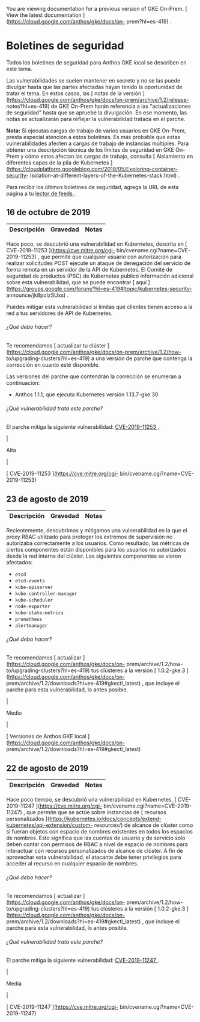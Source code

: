 You are viewing documentation for a previous version of GKE On-Prem. [ View
the latest documentation ](https://cloud.google.com/anthos/gke/docs/on-
prem?hl=es-419) .

#  Boletines de seguridad

Todos los boletines de seguridad para Anthos GKE local se describen en este
tema.

Las vulnerabilidades se suelen mantener en secreto y no se las puede divulgar
hasta que las partes afectadas hayan tenido la oportunidad de tratar el tema.
En estos casos, las [ notas de la versión
](https://cloud.google.com/anthos/gke/docs/on-prem/archive/1.2/release-
notes?hl=es-419) de GKE On-Prem harán referencia a las "actualizaciones de
seguridad" hasta que se apruebe la divulgación. En ese momento, las notas se
actualizarán para reflejar la vulnerabilidad tratada en el parche.

**Nota:** Si ejecutas cargas de trabajo de varios usuarios en GKE On-Prem,
presta especial atención a estos boletines. Es más probable que estas
vulnerabilidades afecten a cargas de trabajo de instancias múltiples. Para
obtener una descripción técnica de los límites de seguridad en GKE On-Prem y
cómo estos afectan las cargas de trabajo, consulta [ Aislamiento en diferentes
capas de la pila de Kubernetes
](https://cloudplatform.googleblog.com/2018/05/Exploring-container-security-
Isolation-at-different-layers-of-the-Kubernetes-stack.html) .

Para recibir los últimos boletines de seguridad, agrega la URL de esta página
a tu [ lector de feeds
](https://wikipedia.org/wiki/Comparison_of_feed_aggregators) .

##  16 de octubre de 2019

Descripción  |  Gravedad  |  Notas  
---|---|---  
  
Hace poco, se descubrió una vulnerabilidad en Kubernetes, descrita en [
CVE-2019-11253 ](https://cve.mitre.org/cgi-
bin/cvename.cgi?name=CVE-2019-11253) , que permite que cualquier usuario con
autorización para realizar solicitudes POST ejecute un ataque de denegación
del servicio de forma remota en un servidor de la API de Kubernetes. El Comité
de seguridad de productos (PSC) de Kubernetes publicó información adicional
sobre esta vulnerabilidad, que se puede encontrar [ aquí
](https://groups.google.com/forum/?hl=es-419#!topic/kubernetes-security-
announce/jk8polzSUxs) .

Puedes mitigar esta vulnerabilidad si limitas qué clientes tienen acceso a la
red a tus servidores de API de Kubernetes.

######  ¿Qué debo hacer?

Te recomendamos [ actualizar tu clúster
](https://cloud.google.com/anthos/gke/docs/on-prem/archive/1.2/how-
to/upgrading-clusters?hl=es-419) a una versión de parche que contenga la
corrección en cuanto esté disponible.

Las versiones del parche que contendrán la corrección se enumeran a
continuación:

  * Anthos 1.1.1, que ejecuta Kubernetes versión 1.13.7-gke.30 

######  ¿Qué vulnerabilidad trata este parche?

El parche mitiga la siguiente vulnerabilidad: [ CVE-2019-11253
](https://cve.mitre.org/cgi-bin/cvename.cgi?name=CVE-2019-11253) .

|

Alta

|

[ CVE-2019-11253 ](https://cve.mitre.org/cgi-
bin/cvename.cgi?name=CVE-2019-11253)  
  
##  23 de agosto de 2019

Descripción  |  Gravedad  |  Notas  
---|---|---  
  
Recientemente, descubrimos y mitigamos una vulnerabilidad en la que el proxy
RBAC utilizado para proteger los extremos de supervisión no autorizaba
correctamente a los usuarios. Como resultado, las métricas de ciertos
componentes están disponibles para los usuarios no autorizados desde la red
interna del clúster. Los siguientes componentes se vieron afectados:

  * ` etcd `
  * ` etcd-events `
  * ` kube-apiserver `
  * ` kube-controller-manager `
  * ` kube-scheduler `
  * ` node-exporter `
  * ` kube-state-metrics `
  * ` prometheus `
  * ` alertmanager `

######  ¿Qué debo hacer?

Te recomendamos [ actualizar ](https://cloud.google.com/anthos/gke/docs/on-
prem/archive/1.2/how-to/upgrading-clusters?hl=es-419) tus clústeres a la
versión [ 1.0.2-gke.3 ](https://cloud.google.com/anthos/gke/docs/on-
prem/archive/1.2/downloads?hl=es-419#gkectl_latest) , que incluye el parche
para esta vulnerabilidad, lo antes posible.

|

Medio

|

[ Versiones de Anthos GKE local ](https://cloud.google.com/anthos/gke/docs/on-
prem/archive/1.2/downloads?hl=es-419#gkectl_latest)  
  
##  22 de agosto de 2019

Descripción  |  Gravedad  |  Notas  
---|---|---  
  
Hace poco tiempo, se descubrió una vulnerabilidad en Kubernetes, [
CVE-2019-11247 ](https://cve.mitre.org/cgi-
bin/cvename.cgi?name=CVE-2019-11247) , que permite que se actúe sobre
instancias de [ recursos personalizados
](https://kubernetes.io/docs/concepts/extend-kubernetes/api-extension/custom-
resources/) de alcance de clúster como si fueran objetos con espacio de
nombres existentes en todos los espacios de nombres. Esto significa que las
cuentas de usuario y de servicio solo deben contar con permisos de RBAC a
nivel de espacio de nombres para interactuar con recursos personalizados de
alcance de clúster. A fin de aprovechar esta vulnerabilidad, el atacante debe
tener privilegios para acceder al recurso en cualquier espacio de nombres.

######  ¿Qué debo hacer?

Te recomendamos [ actualizar ](https://cloud.google.com/anthos/gke/docs/on-
prem/archive/1.2/how-to/upgrading-clusters?hl=es-419) tus clústeres a la
versión [ 1.0.2-gke.3 ](https://cloud.google.com/anthos/gke/docs/on-
prem/archive/1.2/downloads?hl=es-419#gkectl_latest) , que incluye el parche
para esta vulnerabilidad, lo antes posible.

######  ¿Qué vulnerabilidad trata este parche?

El parche mitiga la siguiente vulnerabilidad: [ CVE-2019-11247
](https://cve.mitre.org/cgi-bin/cvename.cgi?name=CVE-2019-11247) .

|

Media

|

[ CVE-2019-11247 ](https://cve.mitre.org/cgi-
bin/cvename.cgi?name=CVE-2019-11247)

